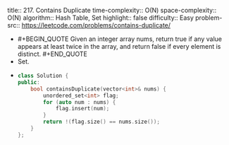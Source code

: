 title:: 217. Contains Duplicate
time-complexity:: O(N)
space-complexity:: O(N)
algorithm:: Hash Table, Set
highlight:: false
difficulty:: Easy
problem-src:: https://leetcode.com/problems/contains-duplicate/

- #+BEGIN_QUOTE
  Given an integer array nums, return true if any value appears at least twice in the array, and return false if every element is distinct.
  #+END_QUOTE
- Set.
- ```cpp
  class Solution {
  public:
      bool containsDuplicate(vector<int>& nums) {
          unordered_set<int> flag;
          for (auto num : nums) {
              flag.insert(num);
          }
          return !(flag.size() == nums.size());
      }
  };
  ```
